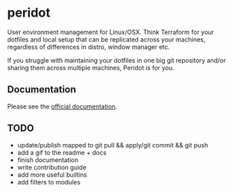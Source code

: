 # peridot

User environment management for Linux/OSX. Think Terraform for your dotfiles and local setup that can be replicated across your machines, regardless of differences in distro, window manager etc.

If you struggle with maintaining your dotfiles in one big git repository and/or sharing them across multiple machines, Peridot is for you.

## Documentation

Please see the [official documentation](https://www.liam-galvin.co.uk/peridot/guide).

## TODO

- update/publish mapped to git pull && apply/git commit && git push
- add a gif to the readme + docs
- finish documentation
- write contribution guide
- add more useful builtins
- add filters to modules
